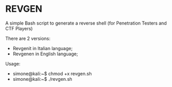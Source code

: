 # REVGEN
A simple Bash script to generate a reverse shell (for Penetration Testers and CTF Players) 

There are 2 versions:

- Revgenit in Italian language;
- Revgenen in English language;

Usage:

- simone@kali:~$ chmod +x revgen.sh
- simone@kali:~$ ./revgen.sh
